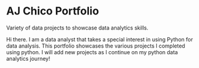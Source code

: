 # AJ Chico Portfolio
Variety of data projects to showcase data analytics skills. 


Hi there. I am a data analyst that takes a special interest in using Python for data analysis. This portfolio showcases the various projects I completed using python. I will add new projects as I continue on my python data analytics journey!
